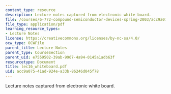 ```yaml
---
content_type: resource
description: Lecture notes captured from electronic white board.
file: /courses/6-772-compound-semiconductor-devices-spring-2003/acc9a07541ad924ea33b86246d045f78_lec16_whiteboard.pdf
file_type: application/pdf
learning_resource_types:
- Lecture Notes
license: https://creativecommons.org/licenses/by-nc-sa/4.0/
ocw_type: OCWFile
parent_title: Lecture Notes
parent_type: CourseSection
parent_uid: e7559502-39ab-9967-4a94-0145a1adb63f
resourcetype: Document
title: lec16_whiteboard.pdf
uid: acc9a075-41ad-924e-a33b-86246d045f78
---
```

Lecture notes captured from electronic white board.